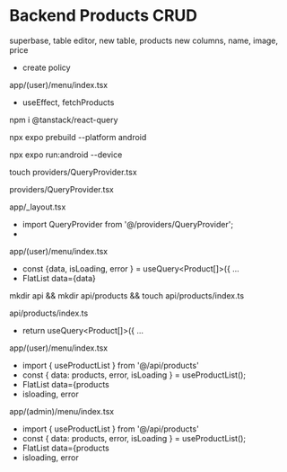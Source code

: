 # Backend Products CRUD

superbase, table editor, new table, products
new columns, name, image, price
- create policy

app/(user)/menu/index.tsx
- useEffect, fetchProducts

npm i @tanstack/react-query

npx expo prebuild --platform android

npx expo run:android --device

touch providers/QueryProvider.tsx

providers/QueryProvider.tsx

app/_layout.tsx
- import QueryProvider from '@/providers/QueryProvider';
-  <AuthProvider>  <QueryProvider> <CartProvider>

app/(user)/menu/index.tsx
- const {data, isLoading, error } = useQuery<Product[]>({ ...
- FlatList data={data}

mkdir api && mkdir api/products && touch api/products/index.ts

api/products/index.ts
- return useQuery<Product[]>({ ...

app/(user)/menu/index.tsx
- import { useProductList } from '@/api/products'
-   const { data: products, error, isLoading } = useProductList();
- FlatList   data={products
- isloading, error

app/(admin)/menu/index.tsx
- import { useProductList } from '@/api/products'
-   const { data: products, error, isLoading } = useProductList();
- FlatList   data={products
- isloading, error